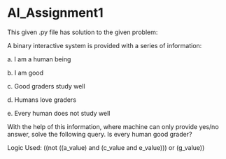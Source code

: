 # AI_Assignment1
This given .py file has solution to the given problem:

A binary interactive system is provided with a series of information:

a.	I am a human being

b.	I am good

c.	Good graders study well

d.	Humans love graders

e.	Every human does not study well

With the help of this information, where machine can only provide yes/no answer, solve the following query. Is every human good grader?

Logic Used:
((not ((a_value) and (c_value and e_value))) or (g_value))
